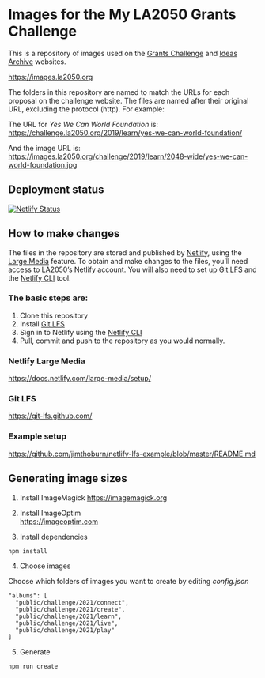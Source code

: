 # Images for the My LA2050 Grants Challenge

This is a repository of images used on the [Grants Challenge](https://challenge.la2050.org/) and [Ideas Archive](https://archive.la2050.org/) websites.

https://images.la2050.org

The folders in this repository are named to match the URLs for each proposal on the challenge website. The files are named after their original URL, excluding the protocol (http). For example:

The URL for _Yes We Can World Foundation_ is:  
https://challenge.la2050.org/2019/learn/yes-we-can-world-foundation/

And the image URL is:  
https://images.la2050.org/challenge/2019/learn/2048-wide/yes-we-can-world-foundation.jpg

## Deployment status

[![Netlify Status](https://api.netlify.com/api/v1/badges/decd94cf-2950-40df-886c-da6ff36e6605/deploy-status)](https://app.netlify.com/sites/images-la2050/deploys)

## How to make changes

The files in the repository are stored and published by [Netlify](https://www.netlify.com/), using the [Large Media](https://docs.netlify.com/large-media/overview/) feature. To obtain and make changes to the files, you’ll need access to LA2050’s Netlify account. You will also need to set up [Git LFS](https://git-lfs.github.com/) and the [Netlify CLI](https://docs.netlify.com/large-media/setup/) tool.

### The basic steps are:

1. Clone this repository
2. Install [Git LFS](https://git-lfs.github.com/)
3. Sign in to Netlify using the [Netlify CLI](https://docs.netlify.com/large-media/setup/)
4. Pull, commit and push to the repository as you would normally.

### Netlify Large Media
https://docs.netlify.com/large-media/setup/

### Git LFS
https://git-lfs.github.com/

### Example setup
https://github.com/jimthoburn/netlify-lfs-example/blob/master/README.md

## Generating image sizes

1. Install ImageMagick
https://imagemagick.org

2. Install ImageOptim  
https://imageoptim.com

3. Install dependencies
```
npm install
```

4. Choose images

Choose which folders of images you want to create by editing _config.json_

```
"albums": [
  "public/challenge/2021/connect",
  "public/challenge/2021/create",
  "public/challenge/2021/learn",
  "public/challenge/2021/live",
  "public/challenge/2021/play"
]
```

5. Generate

```
npm run create
```
